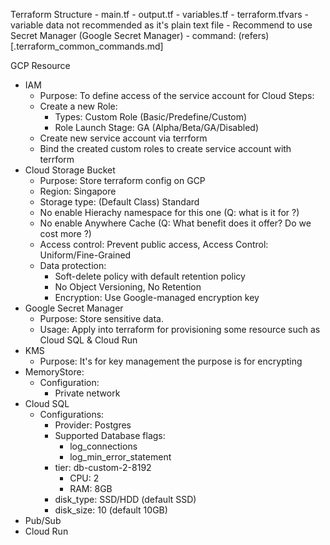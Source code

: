 Terraform Structure
    - main.tf
    - output.tf
    - variables.tf
    - terraform.tfvars
        - variable data not recommended as it's plain text file
        - Recommend to use Secret Manager (Google Secret Manager)
    - command: (refers)[.terraform_common_commands.md]

GCP Resource
- IAM
    - Purpose: To define access of the service account for Cloud Steps:
    - Create a new Role:
        - Types: Custom Role (Basic/Predefine/Custom)
        - Role Launch Stage: GA (Alpha/Beta/GA/Disabled)
    - Create new service account via terrform
    - Bind the created custom roles to create service account with terrform
- Cloud Storage Bucket
    - Purpose: Store terraform config on GCP
    - Region: Singapore
    - Storage type: (Default Class) Standard
    - No enable Hierachy namespace for this one (Q: what is it for ?)
    - No enable Anywhere Cache (Q: What benefit does it offer? Do we cost more ?)
    - Access control: Prevent public access, Access Control: Uniform/Fine-Grained
    - Data protection: 
        - Soft-delete policy with default retention policy
        - No Object Versioning, No Retention 
        - Encryption: Use Google-managed encryption key
- Google Secret Manager
    - Purpose: Store sensitive data. 
    - Usage: Apply into terraform for provisioning some resource such as Cloud SQL & Cloud Run
- KMS
    - Purpose: It's for key management the purpose is for encrypting 
- MemoryStore:
    - Configuration:
        - Private network
- Cloud SQL
    - Configurations:
        - Provider: Postgres
        - Supported Database flags:
            - log_connections
            - log_min_error_statement
        - tier: db-custom-2-8192
            - CPU: 2
            - RAM: 8GB
        - disk_type: SSD/HDD (default SSD)
        - disk_size: 10 (default 10GB)
- Pub/Sub
- Cloud Run
